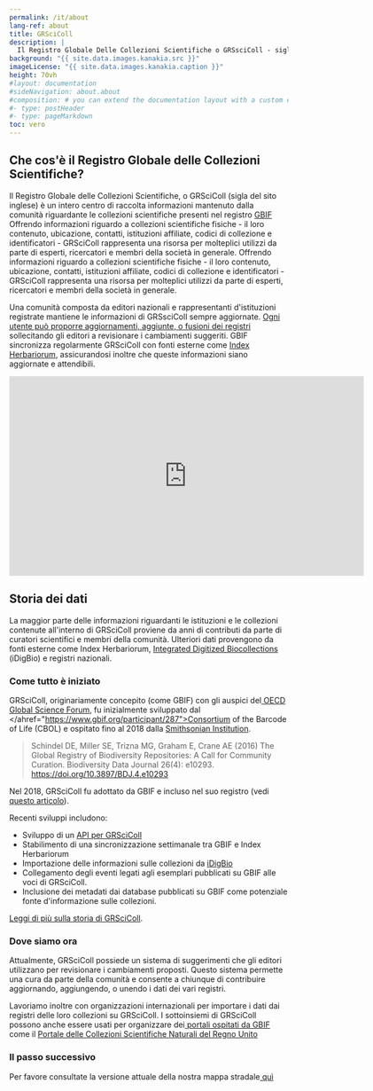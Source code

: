 ```yaml
---
permalink: /it/about
lang-ref: about
title: GRSciColl
description: |
  Il Registro Globale Delle Collezioni Scientifiche o GRSsciColl - sigla del sito inglese - è un archivio gestito da una comunità che s'impegna attivamente per ampliare il lavoro iniziato dal Consortium of the Barcode of Life  (CBOL).
background: "{{ site.data.images.kanakia.src }}"
imageLicense: "{{ site.data.images.kanakia.caption }}"
height: 70vh
#layout: documentation
#sideNavigation: about.about
#composition: # you can extend the documentation layout with a custom composition
#- type: postHeader
#- type: pageMarkdown
toc: vero
---
```


## Che cos'è il Registro Globale delle Collezioni Scientifiche?

Il Registro Globale delle Collezioni Scientifiche, o GRSciColl (sigla del sito inglese) è un intero centro di raccolta informazioni mantenuto dalla comunità riguardante le collezioni scientifiche presenti nel registro [GBIF](https://www.gbif.org/) Offrendo informazioni riguardo a collezioni scientifiche fisiche - il loro contenuto, ubicazione, contatti, istituzioni affiliate,  codici di collezione e identificatori - GRSciColl rappresenta una risorsa per molteplici utilizzi da parte di esperti, ricercatori e membri della società in generale. Offrendo informazioni riguardo a collezioni scientifiche fisiche - il loro contenuto, ubicazione, contatti, istituzioni affiliate,  codici di collezione e identificatori - GRSciColl rappresenta una risorsa per molteplici utilizzi da parte di esperti, ricercatori e membri della società in generale.

Una comunità composta da editori nazionali e rappresentanti d'istituzioni registrate mantiene le informazioni di GRSsciColl sempre aggiornate. [ Ogni utente può proporre aggiornamenti, aggiunte, o fusioni dei registri ](/how-to#suggest-a-change)  sollecitando gli editori a revisionare i cambiamenti suggeriti. GBIF sincronizza regolarmente GRSciColl con fonti esterne come [Index Herbariorum](https://sweetgum.nybg.org/science/ih/), assicurandosi inoltre che queste informazioni siano aggiornate e attendibili.

<iframe title="vimeo-player" src="https://player.vimeo.com/video/872824009?h=c3aaa082e3" width="640" height="360" frameborder="0"    allowfullscreen></iframe>

## Storia dei dati

La maggior parte delle informazioni riguardanti le istituzioni e le collezioni contenute all'interno di GRSciColl proviene da anni di contributi da parte di curatori scientifici e membri della comunità. Ulteriori dati provengono da fonti esterne come Index Herbariorum, [Integrated Digitized Biocollections](https://www.idigbio.org/) (iDigBio) e registri nazionali.

### Come tutto è iniziato

GRSciColl, originariamente concepito (come GBIF) con gli auspici del[ OECD Global Science Forum](http://www.oecd.org/sti/sci-tech/oecdglobalscienceforum.htm), fu inizialmente sviluppato dal </ahref="https://www.gbif.org/participant/287">Consortium of the Barcode of Life (CBOL)</a> e ospitato fino al 2018 dalla [ Smithsonian Institution](https://www.si.edu).

> Schindel DE, Miller SE, Trizna MG, Graham E, Crane AE (2016) The Global Registry of Biodiversity Repositories: A Call for Community Curation. Biodiversity Data Journal 26(4): e10293. https://doi.org/10.3897/BDJ.4.e10293

Nel 2018, GRSciColl fu adottato da GBIF e incluso nel suo registro (vedi [questo articolo](https://www.gbif.org/news/5kyAslpqTVxYqZTwYn1cub/)).

Recenti sviluppi includono:
* Sviluppo di un  [API per GRSciColl](/api)
* Stabilimento di una sincronizzazione settimanale tra GBIF e Index Herbariorum
* Importazione delle informazioni sulle collezioni da [iDigBio](https://www.idigbio.org)
* Collegamento degli eventi legati agli esemplari pubblicati su GBIF alle voci di GRSciColl.
* Inclusione dei metadati dai database pubblicati su GBIF come potenziale fonte d'informazione sulle collezioni.

[ Leggi di più sulla storia di GRSciColl](https://data-blog.gbif.org/post/grscicoll-2021/).

### Dove siamo ora

Attualmente, GRSciColl possiede un sistema di suggerimenti che gli editori utilizzano per revisionare i cambiamenti proposti. Questo sistema permette una cura da parte della comunità e consente a chiunque di contribuire aggiornando, aggiungendo, o unendo i dati dei vari registri.

Lavoriamo inoltre con organizzazioni internazionali per importare i dati dai registri delle loro collezioni su GRSciColl. I sottoinsiemi di GRSciColl possono anche essere usati per organizzare dei[ portali ospitati da GBIF ](https://www.gbif.org/hosted-portals) come il [ Portale delle Collezioni Scientifiche Naturali del Regno Unito](https://data.dissco-uk.org)

### Il passo successivo

Per favore consultate la versione attuale della nostra mappa stradale[ quì ](/road-map)
